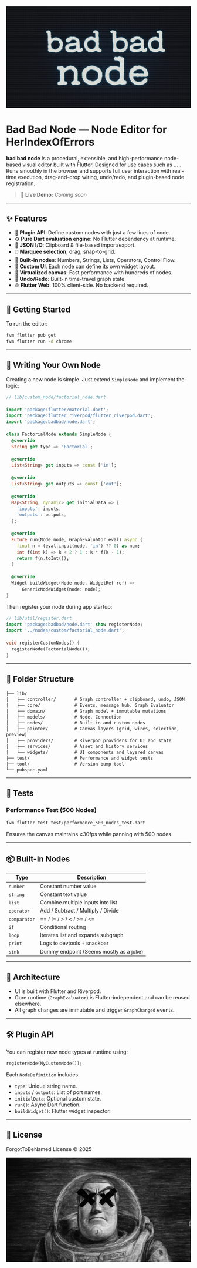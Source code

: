 ![banner](assets/img/title.png)

# Bad Bad Node — Node Editor for HerIndexOfErrors

**bad bad node** is a procedural, extensible, and high-performance node-based visual editor built with Flutter. Designed for use cases such as ... .
Runs smoothly in the browser and supports full user interaction with real-time execution, drag-and-drop wiring, undo/redo, and plugin-based node registration.

> **🎯 Live Demo:** _Coming soon_

---

## ✨ Features

- 🔌 **Plugin API**: Define custom nodes with just a few lines of code.
- ⚙️ **Pure Dart evaluation engine**: No Flutter dependency at runtime.
- 💾 **JSON I/O**: Clipboard & file-based import/export.
- 🖱️ **Marquee selection**, drag, snap-to-grid.
- 🧠 **Built-in nodes**: Numbers, Strings, Lists, Operators, Control Flow.
- 🧩 **Custom UI**: Each node can define its own widget layout.
- 🎨 **Virtualized canvas**: Fast performance with hundreds of nodes.
- 🧱 **Undo/Redo**: Built-in time-travel graph state.
- 🌐 **Flutter Web**: 100% client-side. No backend required.

---

## 🚀 Getting Started

To run the editor:

```bash
fvm flutter pub get
fvm flutter run -d chrome
```

---

## 🧩 Writing Your Own Node

Creating a new node is simple. Just extend `SimpleNode` and implement the logic:

```dart
// lib/custom_node/factorial_node.dart

import 'package:flutter/material.dart';
import 'package:flutter_riverpod/flutter_riverpod.dart';
import 'package:badbad/node.dart';

class FactorialNode extends SimpleNode {
  @override
  String get type => 'Factorial';

  @override
  List<String> get inputs => const ['in'];

  @override
  List<String> get outputs => const ['out'];

  @override
  Map<String, dynamic> get initialData => {
    'inputs': inputs,
    'outputs': outputs,
  };

  @override
  Future run(Node node, GraphEvaluator eval) async {
    final n = (eval.input(node, 'in') ?? 0) as num;
    int f(int k) => k < 2 ? 1 : k * f(k - 1);
    return f(n.toInt());
  }

  @override
  Widget buildWidget(Node node, WidgetRef ref) =>
      GenericNodeWidget(node: node);
}
```

Then register your node during app startup:

```dart
// lib/util/register.dart
import 'package:badbad/node.dart' show registerNode;
import '../nodes/custom/factorial_node.dart';

void registerCustomNodes() {
  registerNode(FactorialNode());
}
```

---

## 📂 Folder Structure

```
├── lib/
│   ├── controller/       # Graph controller + clipboard, undo, JSON
│   ├── core/             # Events, message hub, Graph Evaluator
│   ├── domain/           # Graph model + immutable mutations
│   ├── models/           # Node, Connection
│   ├── nodes/            # Built-in and custom nodes
│   ├── painter/          # Canvas layers (grid, wires, selection, preview)
│   ├── providers/        # Riverpod providers for UI and state
│   ├── services/         # Asset and history services
│   └── widgets/          # UI components and layered canvas
├── test/                 # Performance and widget tests
├── tool/                 # Version bump tool
└── pubspec.yaml
```

---

## 🧪 Tests

### Performance Test (500 Nodes)

```bash
fvm flutter test test/performance_500_nodes_test.dart
```

Ensures the canvas maintains ≥30fps while panning with 500 nodes.

---

## 📦 Built-in Nodes

|    Type    |              Description                |
|------------|-----------------------------------------|
| `number`   | Constant number value                   |
| `string`   | Constant text value                     |
| `list`     | Combine multiple inputs into list       |
| `operator` | Add / Subtract / Multiply / Divide      |
| `comparator` | == / != / > / < / >= / <=             |
| `if`       | Conditional routing                     |
| `loop`     | Iterates list and expands subgraph      |
| `print`    | Logs to devtools + snackbar             |
| `sink`     | Dummy endpoint (Seems mostly as a joke) |

---

## 🧠 Architecture

- UI is built with Flutter and Riverpod.
- Core runtime (`GraphEvaluator`) is Flutter-independent and can be reused elsewhere.
- All graph changes are immutable and trigger `GraphChanged` events.

---

## 🛠️ Plugin API

You can register new node types at runtime using:

```dart
registerNode(MyCustomNode());
```

Each `NodeDefinition` includes:
- `type`: Unique string name.
- `inputs` / `outputs`: List of port names.
- `initialData`: Optional custom state.
- `run()`: Async Dart function.
- `buildWidget()`: Flutter widget inspector.

---

## 📃 License

ForgotToBeNamed License © 2025

![banner](assets/img/banner.jpeg)
